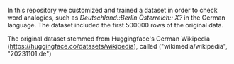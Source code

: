 In this repository we customized and trained a dataset in order to check word analogies, such as _Deutschland::Berlin_ _Österreich:: X?_ in the German language.
The dataset included the first 500000 rows of the original data.

The original dataset stemmed from Huggingface's German Wikipedia (https://huggingface.co/datasets/wikipedia), called ("wikimedia/wikipedia", "20231101.de")

